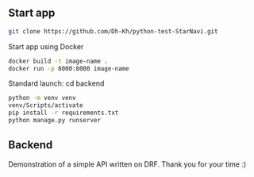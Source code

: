 ## Start app
```bash
git clone https://github.com/Dh-Kh/python-test-StarNavi.git
```
Start app using Docker
```bash
docker build -t image-name .
docker run -p 8000:8000 image-name
```
Standard launch:
cd backend
```bash
python -m venv venv
venv/Scripts/activate
pip install -r requirements.txt
python manage.py runserver
```
## Backend
Demonstration of a simple API written on DRF. Thank you for your time :)
